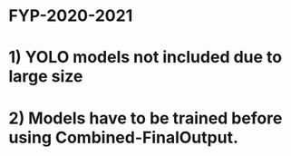 # FYP-2020-2021
#
# 1) YOLO models not included due to large size
# 2) Models have to be trained before using Combined-FinalOutput.
# 

